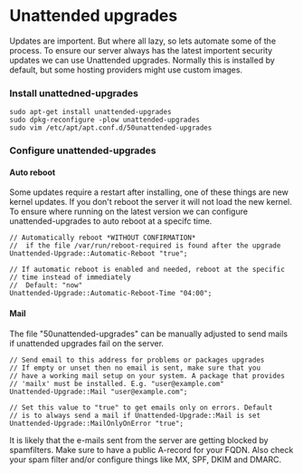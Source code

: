# Unattended upgrades

Updates are importent. But where all lazy, so lets automate some of the process. To ensure our server always has the latest importent security updates we can use Unattended upgrades. Normally this is installed by default, but some hosting providers might use custom images. 

### **Install unattedned-upgrades**

```text
sudo apt-get install unattended-upgrades
sudo dpkg-reconfigure -plow unattended-upgrades
sudo vim /etc/apt/apt.conf.d/50unattended-upgrades
```

### **Configure unattended-upgrades**

#### **Auto reboot**

Some updates require a restart after installing, one of these things are new kernel updates. If you don't reboot the server it will not load the new kernel. To ensure where running on the latest version we can configure unattended-upgrades to auto reboot at a specifc time.

```text
// Automatically reboot *WITHOUT CONFIRMATION*
//  if the file /var/run/reboot-required is found after the upgrade
Unattended-Upgrade::Automatic-Reboot "true";

// If automatic reboot is enabled and needed, reboot at the specific
// time instead of immediately
//  Default: "now"
Unattended-Upgrade::Automatic-Reboot-Time "04:00";
```

#### Mail

The file "50unattended-upgrades" can be manually adjusted to send mails if unattended upgrades fail on the server. 

```text
// Send email to this address for problems or packages upgrades
// If empty or unset then no email is sent, make sure that you
// have a working mail setup on your system. A package that provides
// 'mailx' must be installed. E.g. "user@example.com"
Unattended-Upgrade::Mail "user@example.com";

// Set this value to "true" to get emails only on errors. Default
// is to always send a mail if Unattended-Upgrade::Mail is set
Unattended-Upgrade::MailOnlyOnError "true";
```

It is likely that the e-mails sent from the server are getting blocked by spamfilters. Make sure to have a public A-record for your FQDN. Also check your spam filter and/or configure things like MX, SPF, DKIM and DMARC.

